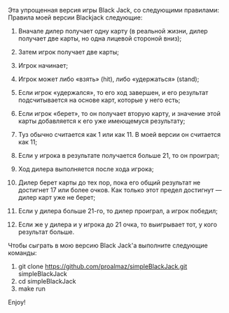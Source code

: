 Эта упрощенная версия игры Black Jack, со следующими правилами:
Правила моей версии Blackjack следующие:

   1. Вначале дилер получает одну карту (в реальной жизни, дилер получает две карты, но одна лицевой стороной вниз);

   2. Затем игрок получает две карты;

   3. Игрок начинает;

   4. Игрок может либо «взять» (hit), либо «удержаться» (stand);

   5. Если игрок «удержался», то его ход завершен, и его результат подсчитывается на основе карт, которые у него есть;

   6. Если игрок «берет», то он получает вторую карту, и значение этой карты добавляется к его уже имеющемуся результату;

   7. Туз обычно считается как 1 или как 11. В моей версии он считается как 11;

   8. Если у игрока в результате получается больше 21, то он проиграл;

   9. Ход дилера выполняется после хода игрока;

   10. Дилер берет карты до тех пор, пока его общий результат не достигнет 17 или более очков. Как только этот предел достигнут — дилер карт уже не берет;

   11. Если у дилера больше 21-го, то дилер проиграл, а игрок победил;

   12. Если же у дилера и у игрока до 21 очка, то выигрывает тот, у кого результат больше.
   
   
Чтобы сыграть в мою версию Black Jack'a выполните следующие команды:
1. git clone https://github.com/proalmaz/simpleBlackJack.git simpleBlackJack
2. cd simpleBlackJack
3. make run

Enjoy!

